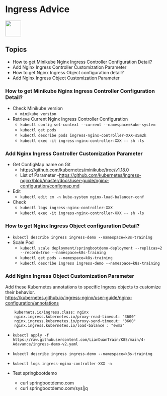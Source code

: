 # Ingress Advice
<image src ="https://github.com/kubernetes/community/blob/master/icons/png/resources/labeled/ing-256.png?raw=true" width="50">  

## Topics         
- How to get Minikube Nginx Ingress Controller Configuration Detail?
- Add Nginx Ingress Controller Customization Parameter
- How to get Nginx Ingress Object configuration detail?
- Add Nginx Ingress Object Customization Parameter

### How to get Minikube Nginx Ingress Controller Configuration Detail?
- Check Minikube version   
  - `minikube version` 
- Retrieve Current Nginx Ingress Controller Configuration
  - `kubectl config set-context --current --namespace=kube-system`   
  - `kubectl get pods`  
  - `kubectl describe pods ingress-nginx-controller-XXX-s5m2k`   
  - `kubectl exec -it ingress-nginx-controller-XXX -- sh -ls` 

### Add Nginx Ingress Controller Customization Parameter
- Get ConfigMap name on Git 
  - https://github.com/kubernetes/minikube/tree/v1.18.0
  - List of Parameter
    -https://github.com/kubernetes/ingress-nginx/blob/master/docs/user-guide/nginx-configuration/configmap.md
- Edit  
  - `kubectl edit cm -n kube-system nginx-load-balancer-conf`  
- Check  
  - `kubectl logs ingress-nginx-controller-XXX`   
  - `kubectl exec -it ingress-nginx-controller-XXX -- sh -ls`   

### How to get Nginx Ingress Object configuration Detail?
- `kubectl describe ingress ingress-demo --namespace=k8s-training` 
- Scale Pod  
  - `kubectl scale deployment/springbootdemo-deployment --replicas=2 --record=true --namespace=k8s-training`
  - `kubectl get pods --namespace=k8s-training` 
  - `kubectl describe ingress ingress-demo --namespace=k8s-training`



### Add Nginx Ingress Object Customization Parameter
Add these Kubernetes annotations to specific Ingress objects to customize their behavior.  
https://kubernetes.github.io/ingress-nginx/user-guide/nginx-configuration/annotations     
```  annotations:
    kubernets.io/ingress.class: nginx
    nginx.ingress.kubernetes.io/proxy-read-timeout: "3600"
    nginx.ingress.kubernetes.io/proxy-send-timeout: "3600"
    nginx.ingress.kubernetes.io/load-balance : "ewma"
```    
- `kubectl apply -f https://raw.githubusercontent.com/LianDuanTrain/K8S/main/4-Adavance/ingress-demo-v2.yaml` 
- `kubectl describe ingress ingress-demo --namespace=k8s-training`
- `kubectl logs ingress-nginx-controller-XXX -n` 
  
- Test springbootdemo
  - curl springbootdemo.com
  - curl springbootdemo.com/sys|jq
  
